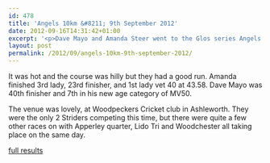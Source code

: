 ```yaml
---
id: 478
title: 'Angels 10km &#8211; 9th September 2012'
date: 2012-09-16T14:31:42+01:00
excerpt: '<p>Dave Mayo and Amanda Steer went to the Glos series Angels 10k race last Sunday..</p>'
layout: post
permalink: /2012/09/angels-10km-9th-september-2012/
---
```

</p> 

It was hot and the course was hilly but they had a good run. Amanda finished 3rd lady, 23rd finisher, and 1st lady vet 40 at 43.58. Dave Mayo was 40th finisher and 7th in his new age category of MV50. 

The venue was lovely, at Woodpeckers Cricket club in Ashleworth. They were the only 2 Striders competing this time, but there were quite a few other races on with Apperley quarter, Lido Tri and Woodchester all taking place on the same day.

<a href="http://www.clcstriders-runningclub.co.uk/images/documents/2012angels10km.pdf" target="_blank" rel="nofollow">full results</a>